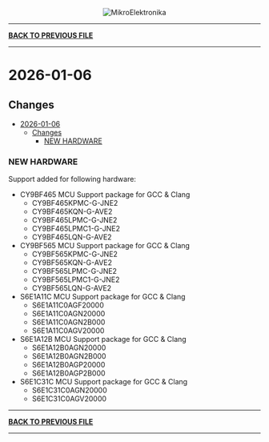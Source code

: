 <p align="center">
  <img src="http://www.mikroe.com/img/designs/beta/logo_small.png?raw=true" alt="MikroElektronika"/>
</p>

---

**[BACK TO PREVIOUS FILE](../changelog.md)**

---

# 2026-01-06

## Changes

- [2026-01-06](#2026-01-06)
  - [Changes](#changes)
    - [NEW HARDWARE](#new-hardware)

### NEW HARDWARE

Support added for following hardware:

+ CY9BF465 MCU Support package for GCC & Clang
  + CY9BF465KPMC-G-JNE2
  + CY9BF465KQN-G-AVE2
  + CY9BF465LPMC-G-JNE2
  + CY9BF465LPMC1-G-JNE2
  + CY9BF465LQN-G-AVE2
+ CY9BF565 MCU Support package for GCC & Clang
  + CY9BF565KPMC-G-JNE2
  + CY9BF565KQN-G-AVE2
  + CY9BF565LPMC-G-JNE2
  + CY9BF565LPMC1-G-JNE2
  + CY9BF565LQN-G-AVE2
+ S6E1A11C MCU Support package for GCC & Clang
  + S6E1A11C0AGF20000
  + S6E1A11C0AGN20000
  + S6E1A11C0AGN2B000
  + S6E1A11C0AGV20000
+ S6E1A12B MCU Support package for GCC & Clang
  + S6E1A12B0AGN20000
  + S6E1A12B0AGN2B000
  + S6E1A12B0AGP20000
  + S6E1A12B0AGP2B000
+ S6E1C31C MCU Support package for GCC & Clang
  + S6E1C31C0AGN20000
  + S6E1C31C0AGV20000

---

**[BACK TO PREVIOUS FILE](../changelog.md)**

---
